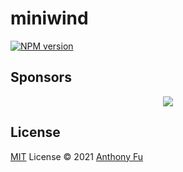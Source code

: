 # miniwind

[![NPM version](https://img.shields.io/npm/v/miniwind?color=a1b858&label=)](https://www.npmjs.com/package/miniwind)

## Sponsors

<p align="center">
  <a href="https://cdn.jsdelivr.net/gh/antfu/static/sponsors.svg">
    <img src='https://cdn.jsdelivr.net/gh/antfu/static/sponsors.svg'/>
  </a>
</p>

## License

[MIT](./LICENSE) License © 2021 [Anthony Fu](https://github.com/antfu)
